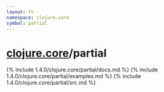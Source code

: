 ```yaml
---
layout: fn
namespace: clojure.core
symbol: partial
---
```


# [clojure.core](../)/partial

{% include 1.4.0/clojure.core/partial/docs.md %}
{% include 1.4.0/clojure.core/partial/examples.md %}
{% include 1.4.0/clojure.core/partial/src.md %}

